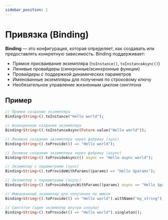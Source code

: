 ```yaml
---
sidebar_position: 1
---
```


# Привязка (Binding)

**Binding** — это конфигурация, которая определяет, как создавать или предоставлять конкретную зависимость. Binding поддерживает:

* Прямое присваивание экземпляра (`toInstance()`, `toInstanceAsync()`)
* Ленивые провайдеры (синхронные/асинхронные функции)
* Провайдеры с поддержкой динамических параметров
* Именованные экземпляры для получения по строковому ключу
* Необязательное управление жизненным циклом синглтона

## Пример

```dart
// Прямое создание экземпляра
Binding<String>().toInstance("Hello world");

// Асинхронное создание экземпляра
Binding<String>().toInstanceAsync(Future.value("Hello world"));

// Ленивое создание экземпляра через фабрику (sync)
Binding<String>().toProvide(() => "Hello world");

// Ленивое создание экземпляра через фабрику (async)
Binding<String>().toProvideAsync(() async => "Hello async world");

// Экземпляр с параметрами (sync)
Binding<String>().toProvideWithParams((params) => "Hello $params");

// Экземпляр с параметрами (async)
Binding<String>().toProvideAsyncWithParams((params) async => "Hello $params");

// Именованный экземпляр для получения по имени
Binding<String>().toProvide(() => "Hello world").withName("my_string");

// Синглтон (один экземпляр внутри скоупа)
Binding<String>().toProvide(() => "Hello world").singleton();
```
